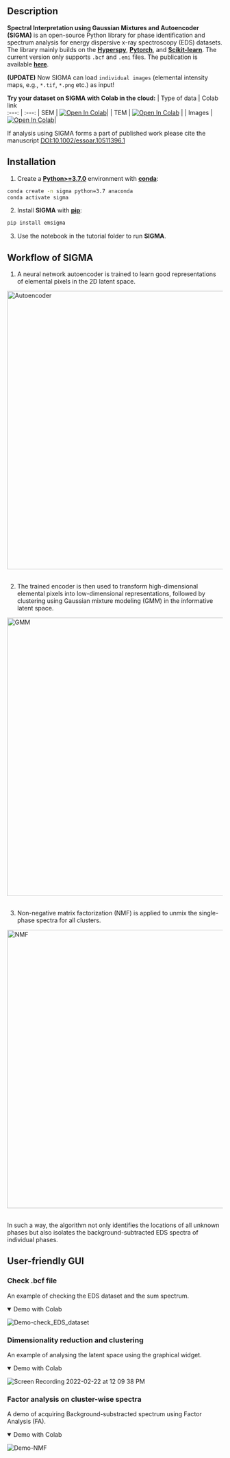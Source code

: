 ## Description

**Spectral Interpretation using Gaussian Mixtures and Autoencoder (SIGMA)** is an open-source Python library for phase identification and spectrum analysis for energy dispersive x-ray spectroscopy (EDS) datasets. The library mainly builds on the [**Hyperspy**](https://hyperspy.org/), [**Pytorch**](https://pytorch.org/), and [**Scikit-learn**](https://scikit-learn.org/stable/). The current version only supports `.bcf` and `.emi` files. The publication is available [**here**](https://doi.org/10.1002/essoar.10511396.1).<br />

**(UPDATE)** Now SIGMA can load `individual images` (elemental intensity maps, e.g., `*.tif`, `*.png` etc.) as input!

**Try your dataset on SIGMA with Colab in the cloud:** 
| Type of data  | Colab link    
 :---: | :---: 
| SEM | <a href="https://colab.research.google.com/github/poyentung/sigma/blob/master/tutorial/colab/tutorial_colab_sem.ipynb"><img src="https://colab.research.google.com/assets/colab-badge.svg" alt="Open In Colab"/></a>|
| TEM | <a href="https://colab.research.google.com/github/poyentung/sigma/blob/master/tutorial/colab/tutorial_colab_tem.ipynb"><img src="https://colab.research.google.com/assets/colab-badge.svg" alt="Open In Colab"/></a> |
| Images | <a href="https://colab.research.google.com/github/poyentung/sigma/blob/master/tutorial/colab/tutorial_colab_image.ipynb"><img src="https://colab.research.google.com/assets/colab-badge.svg" alt="Open In Colab"/></a>|


If analysis using SIGMA forms a part of published work please cite the manuscript [DOI:10.1002/essoar.10511396.1](https://doi.org/10.1002/essoar.10511396.1)

## Installation
1. Create a [**Python>=3.7.0**](https://www.python.org/) environment with [**conda**](https://docs.conda.io/en/latest/):
```bash
conda create -n sigma python=3.7 anaconda
conda activate sigma
```

2. Install **SIGMA** with [**pip**](https://pypi.org/project/pip/):
```bash
pip install emsigma
```

3. Use the notebook in the tutorial folder to run **SIGMA**.

## Workflow of SIGMA
1. A neural network autoencoder is trained to learn good representations of elemental pixels in the 2D latent space. <br />
<div align="left">
  <img width="650" alt="Autoencoder" src="https://user-images.githubusercontent.com/29102746/163899500-34ac68e2-9a38-44d9-a869-e40c024c420b.png">
</div><br />

2. The trained encoder is then used to transform high-dimensional elemental pixels into low-dimensional representations, followed by clustering using Gaussian mixture modeling (GMM) in the informative latent space.<br />
<div align="left">
  <img width="650" alt="GMM" src="https://user-images.githubusercontent.com/29102746/163899758-6bd61544-fa91-44ac-8647-d249982b6607.png"> 
</div><br />

3. Non-negative matrix factorization (NMF) is applied to unmix the single-phase spectra for all clusters.<br />
<div align="left">
  <img width="650" alt="NMF" src="https://user-images.githubusercontent.com/29102746/163899763-0fb4f835-3380-4504-9f3a-bb33089421f8.png">  
</div><br />

In such a way, the algorithm not only identifies the locations of all unknown phases but also isolates the background-subtracted EDS spectra of individual phases.

## User-friendly GUI
### Check .bcf file
An example of checking the EDS dataset and the sum spectrum.
<details open>
<summary>Demo with Colab</summary>

![Demo-check_EDS_dataset](https://user-images.githubusercontent.com/29102746/159283425-00a6e8a6-3274-4495-9ab6-ca0e9a844277.gif)

</details>

### Dimensionality reduction and clustering
An example of analysing the latent space using the graphical widget.
<details open>
<summary>Demo with Colab</summary>

![Screen Recording 2022-02-22 at 12 09 38 PM](https://user-images.githubusercontent.com/29102746/159275323-45ad978a-7dcf-40d9-839b-d58979bb0101.gif)

</details>

### Factor analysis on cluster-wise spectra
A demo of acquiring Background-substracted spectrum using Factor Analysis (FA).
<details open>
<summary>Demo with Colab</summary>
  
![Demo-NMF](https://user-images.githubusercontent.com/29102746/159292227-1e82402c-2429-4c81-8245-8798c426ea0f.gif)

</details>
